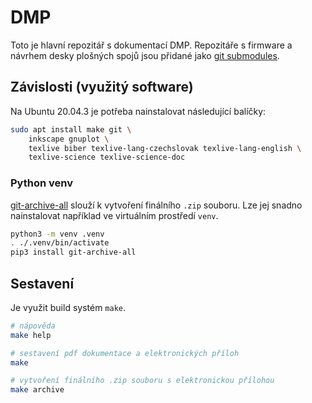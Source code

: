 # DMP
Toto je hlavní repozitář s dokumentací DMP.
Repozitáře s firmware a návrhem desky plošných spojů jsou přidané jako
[git submodules](https://git-scm.com/book/en/v2/Git-Tools-Submodules).

## Závislosti (využitý software)
Na Ubuntu 20.04.3 je potřeba nainstalovat následující balíčky:
```sh
sudo apt install make git \
    inkscape gnuplot \
    texlive biber texlive-lang-czechslovak texlive-lang-english \
    texlive-science texlive-science-doc
```

### Python venv
[git-archive-all](https://github.com/Kentzo/git-archive-all) slouží
k vytvoření finálního `.zip` souboru. Lze jej snadno nainstalovat například ve
virtuálním prostředí `venv`.
```sh
python3 -m venv .venv
. ./.venv/bin/activate
pip3 install git-archive-all
```

## Sestavení
Je využit build systém `make`.
```sh
# nápověda
make help

# sestavení pdf dokumentace a elektronických příloh
make

# vytvoření finálního .zip souboru s elektronickou přílohou
make archive
```

